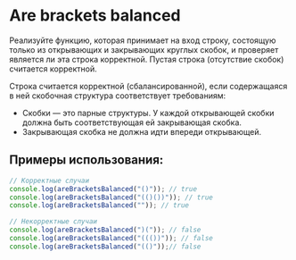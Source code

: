 # Are brackets balanced

Реализуйте функцию, которая принимает на вход строку, состоящую только из открывающих и закрывающих круглых скобок, и проверяет является ли эта строка корректной. Пустая строка (отсутствие скобок) считается корректной.

Строка считается корректной (сбалансированной), если содержащаяся в ней скобочная структура соответствует требованиям:
- Скобки — это парные структуры. У каждой открывающей скобки должна быть соответствующая ей закрывающая скобка.
- Закрывающая скобка не должна идти впереди открывающей.

## Примеры использования:

```javascript
// Корректные случаи
console.log(areBracketsBalanced("()")); // true
console.log(areBracketsBalanced("(()())")); // true
console.log(areBracketsBalanced("")); // true

// Некорректные случаи
console.log(areBracketsBalanced(")(")); // false
console.log(areBracketsBalanced("((())")); // false
console.log(areBracketsBalanced("(()"));// false